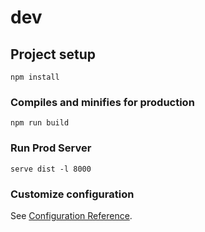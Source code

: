 # dev

## Project setup
```
npm install
```

<!-- ### Compiles and hot-reloads for development
```
npm run serve
``` -->

### Compiles and minifies for production
```
npm run build
```

### Run Prod Server
```
serve dist -l 8000
```

<!-- ### Run your tests
```
npm run test
```

### Lints and fixes files
```
npm run lint
``` -->

### Customize configuration
See [Configuration Reference](https://cli.vuejs.org/config/).

<!-- SLACK -->